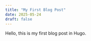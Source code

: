 ```yaml
---
title: "My First Blog Post"
date: 2025-05-24
draft: false
---
```


Hello, this is my first blog post in Hugo.

